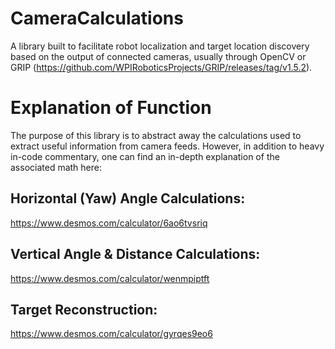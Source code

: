 # CameraCalculations
A library built to facilitate robot localization and target location discovery based on the output of connected cameras, usually through OpenCV or GRIP (https://github.com/WPIRoboticsProjects/GRIP/releases/tag/v1.5.2).

# Explanation of Function
The purpose of this library is to abstract away the calculations used to extract useful information from camera feeds. However, in addition to heavy in-code commentary, one can find an in-depth explanation of the associated math here:
## Horizontal (Yaw) Angle Calculations:
https://www.desmos.com/calculator/6ao6tvsriq
## Vertical Angle & Distance Calculations:
https://www.desmos.com/calculator/wenmpiptft
## Target Reconstruction:
https://www.desmos.com/calculator/gyrqes9eo6
